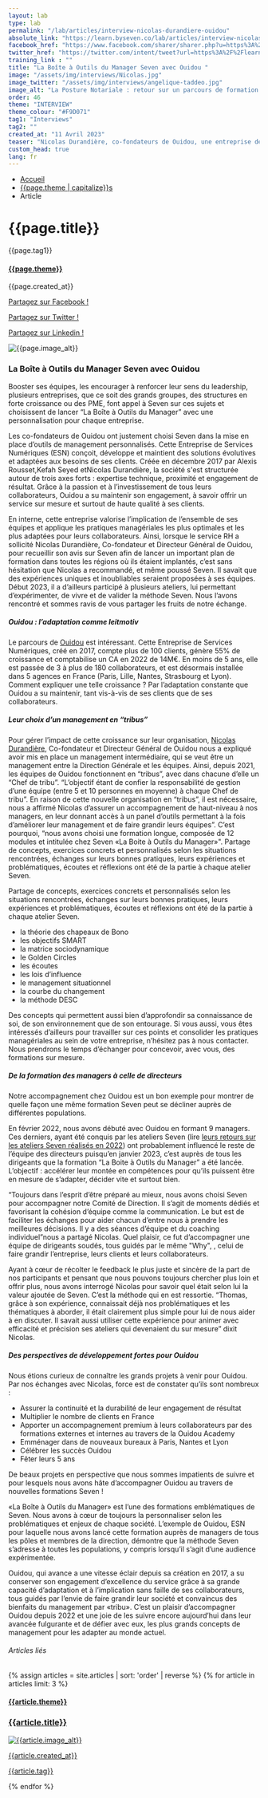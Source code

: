```yaml
---
layout: lab
type: lab
permalink: "/lab/articles/interview-nicolas-durandiere-ouidou"
absolute_link: "https://learn.byseven.co/lab/articles/interview-nicolas-durandiere-ouidou"
facebook_href: "https://www.facebook.com/sharer/sharer.php?u=https%3A%2F%2Flearn.byseven.co%2Flab%2Farticles%2Finterview-nicolas-durandiere-ouidou&amp;src=sdkpreparse"
twitter_href: "https://twitter.com/intent/tweet?url=https%3A%2F%2Flearn.byseven.co%2Flab%2Farticles%2Finterview-nicolas-durandiere-ouidou"
training_link : ""
title: "La Boîte à Outils du Manager Seven avec Ouidou "
image: "/assets/img/interviews/Nicolas.jpg"
image_twitter: "/assets/img/interviews/angelique-taddeo.jpg"
image_alt: "La Posture Notariale : retour sur un parcours de formation Seven"
order: 46
theme: "INTERVIEW"
theme_colour: "#F9D071"
tag1: "Interviews"
tag2: ""
created_at: "11 Avril 2023"
teaser: "Nicolas Durandière, co-fondateurs de Ouidou, une entreprise de Services Numériques qui développe des solutions évolutives pour ses clients, est revenu sur la formation \"La Boîte à Outils du Manager\" lancée avec Seven."
custom_head: true
lang: fr
---
```


<div class="container-lab-article">
  <div class="lab-breadcrumb">
    <nav aria-label="Breadcrumb" class="breadcrumb">
      <ul>
          <li><a href="/lab">Accueil</a></li>
          <li><a href="/lab/{{page.theme | downcase}}s">{{page.theme | capitalize}}s</a></li>
          <li><span aria-current="page">Article</span></li>
      </ul>
    </nav>
  </div>
  <div class="lab-article-banner">
    <h1>{{page.title}}</h1>
    <div class="flex-row-between-centered">
      <p class="lab-article-banner-tag">{{page.tag1}}</p>
    </div>
    <div class="lab-article-banner-tags">
      <div class="lab-article-banner-tags-left">
        <a href="/lab/{{page.theme | downcase}}s"><h4 style='background-color: {{page.theme_colour}};'>{{page.theme}}</h4></a>
        <p class="lab-article-banner-tags-date">{{page.created_at}}</p>
      </div>
      <div class="lab-article-banner-tags-right">
        <div class="fb-share-button" data-href="{{page.absolute_link}}" data-layout="button" data-size="small">
          <a target="_blank" href="{{page.facebook_href}}" class='tooltip-facebook'>
            <i class="fab fa-facebook-f"></i>
            <div class="top">
              <p>Partagez sur Facebook !</p>
              <i></i>
            </div>
          </a>
        </div>
          <a class='tooltip-twitter' href='{{page.twitter_href}}' target="_blank">
            <i class="fab fa-twitter"></i>
            <div class="top">
              <p>Partagez sur Twitter !</p>
              <i></i>
            </div>
          </a>
          <a class='tooltip-linkedin' href='https://www.linkedin.com/sharing/share-offsite/?url={{site.url}}{{page.url}}' target='_blank'>
            <i class="fab fa-linkedin-in"></i>
            <div class="top">
              <p>Partagez sur Linkedin !</p>
              <i></i>
            </div>
          </a>
      </div>
    </div>
    <img src="{{page.image}}" alt="{{page.image_alt}}">
  </div>
  <div class="interview">
    <div class="lab-interview-text">
        <h3 style='color: {{page.theme_colour}};'>La Boîte à Outils du Manager Seven avec Ouidou </h3>
    </div>
    <div class="lab-interview-text">
      <div class="lab-interview-text-primary">
        <p class="italic">Booster ses équipes, les encourager à renforcer leur sens du leadership, plusieurs entreprises, que ce soit des grands groupes, des structures en forte croissance ou des PME, font appel à Seven sur ces sujets et choisissent de lancer “La Boîte à Outils du Manager” avec une personnalisation pour chaque entreprise.</p>
        <p class="italic">Les co-fondateurs de Ouidou ont justement choisi Seven dans la mise en place d’outils de management personnalisés. Cette Entreprise de Services Numériques (ESN) conçoit, développe et maintient des solutions évolutives et adaptées aux besoins de ses clients. Créée en décembre 2017 par Alexis Rousset,Kefah Seyed etNicolas Durandière, la société s'est structurée autour de trois axes forts : expertise technique, proximité et engagement de résultat. Grâce à la passion et à l’investissement de tous leurs collaborateurs, Ouidou a su maintenir son engagement, à savoir offrir un service sur mesure et surtout de haute qualité à ses clients.</p>      
        <p class="italic">En interne, cette entreprise valorise l’implication de l’ensemble de ses équipes et applique les pratiques managériales les plus optimales et les plus adaptées pour leurs collaborateurs. Ainsi, lorsque le service RH a sollicité Nicolas Durandière, Co-fondateur et Directeur Général de Ouidou, pour recueillir son avis sur Seven afin de lancer un important plan de formation dans toutes les régions où ils étaient implantés, c’est sans hésitation que Nicolas a recommandé, et même poussé Seven. Il savait que des expériences uniques et inoubliables seraient proposées à ses équipes. Début 2023, il a d’ailleurs participé à plusieurs ateliers, lui permettant d’expérimenter, de vivre et de valider la méthode Seven. Nous l’avons rencontré et sommes ravis de vous partager les fruits de notre échange.</p>        
        <div class="lab-interview-text-separator" style='border: solid 2px {{page.theme_colour}};'></div>
      </div>
      <div class="lab-interview-text-secondary">
        <h5>Ouidou : l’adaptation comme leitmotiv</h5>
        <p>Le parcours de <a href="https://ouidou.fr/" target="_blank" rel="noreferrer noopener">Ouidou</a> est intéressant. Cette Entreprise de Services Numériques, créé en 2017, compte plus de 100 clients, génère 55% de croissance et comptabilise un CA en 2022 de 14M€. En moins de 5 ans, elle est passée de 3 à plus de 180 collaborateurs, et est désormais installée dans 5 agences en France (Paris, Lille, Nantes, Strasbourg et Lyon). Comment expliquer une telle croissance ? Par l’adaptation constante que Ouidou a su maintenir, tant vis-à-vis de ses clients que de ses collaborateurs.</p>
      </div>
      <div class="lab-interview-text-secondary">
        <h5>Leur choix d’un management en “tribus”</h5>
        <p>Pour gérer l’impact de cette croissance sur leur organisation, <a href="https://www.linkedin.com/in/nicolasdurandiere/" target="_blank" rel="noreferrer noopener">Nicolas Durandière</a>, Co-fondateur et Directeur Général de Ouidou nous a expliqué avoir mis en place un management intermédiaire, qui se veut être un management entre la Direction Générale et les équipes. Ainsi, depuis 2021, les équipes de Ouidou fonctionnent en “tribus”, avec dans chacune d’elle un “Chef de tribu”. <span class="italic">“L’objectif étant de confier la responsabilité de gestion d’une équipe (entre 5 et 10 personnes en moyenne) à chaque Chef de tribu”</span>. En raison de cette nouvelle organisation en “tribus”, il est nécessaire, nous a affirmé Nicolas <span class="italic">d’assurer un accompagnement de haut-niveau à nos managers, en leur donnant accès à un panel d’outils permettant à la fois d’améliorer leur management et de faire grandir leurs équipes”</span>. C’est pourquoi, <span class="italic">“nous avons choisi une formation longue, composée de 12 modules et intitulée chez Seven «La Boite à Outils du Manager»"</span>. Partage de concepts, exercices concrets et personnalisés selon les situations rencontrées, échanges sur leurs bonnes pratiques, leurs expériences et problématiques, écoutes et réflexions ont été de la partie à chaque atelier Seven.</p>
        <p>Partage de concepts, exercices concrets et personnalisés selon les situations rencontrées, échanges sur leurs bonnes pratiques, leurs expériences et problématiques, écoutes et réflexions ont été de la partie à chaque atelier Seven.</p>
        <ul>
          <li>la théorie des chapeaux de Bono</li>  
          <li>les objectifs SMART</li>  
          <li>la matrice sociodynamique</li>  
          <li>le Golden Circles</li>  
          <li>les écoutes</li>  
          <li>les lois d’influence</li>  
          <li>le management situationnel</li>  
          <li>la courbe du changement</li>  
          <li>la méthode DESC</li>  
        </ul>
        <p>Des concepts qui permettent aussi bien d’approfondir sa connaissance de soi, de son environnement que de son entourage. Si vous aussi, vous êtes intéressés d’ailleurs pour travailler sur ces points et consolider les pratiques managériales au sein de votre entreprise, n’hésitez pas à nous contacter. Nous prendrons le temps d’échanger pour concevoir, avec vous, des formations sur mesure.</p>
      </div>
      <div class="lab-interview-text-secondary pt-2rem">
        <h5>De la formation des managers à celle de directeurs</h5>
        <p>Notre accompagnement chez Ouidou est un bon exemple pour montrer de quelle façon une même formation Seven peut se décliner auprès de différentes populations.</p>
        <p>En février 2022, nous avons débuté avec Ouidou en formant 9 managers. Ces derniers, ayant été conquis par les ateliers Seven (lire <a href="https://ouidou.fr/2022/06/22/clap-de-fin-pour-la-formation-manager/" target="_blank" rel="noreferrer noopener">leurs retours sur les ateliers Seven réalisés en 2022</a>) ont probablement influencé le reste de l’équipe des directeurs puisqu’en janvier 2023, c’est auprès de tous les dirigeants que la formation “La Boite à Outils du Manager” a été lancée. L’objectif : accélérer leur montée en compétences pour qu’ils puissent être en mesure de s’adapter, décider vite et surtout bien.</p>
        <p><span class="italic">“Toujours dans l’esprit d’être préparé au mieux, nous avons choisi Seven pour accompagner notre Comité de Direction. Il s’agit de moments dédiés et favorisant la cohésion d’équipe comme la communication. Le but est de faciliter les échanges pour aider chacun d’entre nous à prendre les meilleures décisions. Il y a des séances d’équipe et du coaching individuel”</span>nous a partagé Nicolas. Quel plaisir, ce fut d’accompagner une équipe de dirigeants soudés, tous guidés par le même <span class="italic">"Why"</span>, , celui de faire grandir l’entreprise, leurs clients et leurs collaborateurs.</p>        
        <p>Ayant à cœur de récolter le feedback le plus juste et sincère de la part de nos participants et pensant que nous pouvons toujours chercher plus loin et offrir plus, nous avons interrogé Nicolas pour savoir quel était selon lui la valeur ajoutée de Seven. C’est la méthode qui en est ressortie. <span class="italic">“Thomas, grâce à son expérience, connaissait déjà nos problématiques et les thématiques à aborder, il était clairement plus simple pour lui de nous aider à en discuter. Il savait aussi utiliser cette expérience pour animer avec efficacité et précision ses ateliers qui devenaient du sur mesure”</span> dixit Nicolas.</p>
      </div>
      <div class="lab-interview-text-secondary">
        <h5>Des perspectives de développement fortes pour Ouidou</h5>
        <p>Nous étions curieux de connaître les grands projets à venir pour Ouidou. Par nos échanges avec Nicolas, force est de constater qu’ils sont nombreux : </p>
        <ul>
          <li>Assurer la continuité et la durabilité de leur engagement de résultat</li>
          <li>Multiplier le nombre de clients en France</li>
          <li>Apporter un accompagnement premium à leurs collaborateurs par des formations externes et internes au travers de la Ouidou Academy</li>
          <li>Emménager dans de nouveaux bureaux à Paris, Nantes et Lyon</li>
          <li>Célébrer les succès Ouidou</li>
          <li>Fêter leurs 5 ans</li>
        </ul>
        <p>De beaux projets en perspective que nous sommes impatients de suivre et pour lesquels nous avons hâte d’accompagner Ouidou au travers de nouvelles formations Seven !</p>
      </div>
      <div class="lab-interview-text-primary">
        <p class="italic">«La Boîte à Outils du Manager» est l’une des formations emblématiques de Seven. Nous avons à cœur de toujours la personnaliser selon les problématiques et enjeux de chaque société. L’exemple de Ouidou, ESN pour laquelle nous avons lancé cette formation auprès de managers de tous les pôles et membres de la direction, démontre que la méthode Seven s’adresse à toutes les populations, y compris lorsqu’il s’agit d’une audience expérimentée.</p>
        <p class="italic">Ouidou, qui avance a une vitesse éclair depuis sa création en 2017, a su conserver son engagement d’excellence du service grâce à sa grande capacité d’adaptation et à l’implication sans faille de ses collaborateurs, tous guidés par l’envie de faire grandir leur société et convaincus des bienfaits du management par «tribu». C’est un plaisir d’accompagner Ouidou depuis 2022 et une joie de les suivre encore aujourd’hui dans leur avancée fulgurante et de défier avec eux, les plus grands concepts de management pour les adapter au monde actuel. </p>
      </div>
    </div>
  </div>
</div>
<div class="lab-article-recents">
  <h6>Articles liés</h6>
  <div class="row">
    {% assign articles = site.articles | sort: 'order' | reverse %}
    {% for article in articles limit: 3 %}
    <div class="col-md-4">
      <a href="{{article.permalink}}">
        <div class="lab-article-recents-card">
          <h4 style='background-color: {{article.theme_colour}};'>{{article.theme}}</h4>
          <h3 class="lab-article-recents-card-title">{{article.title}}</h3>
          <div class="lab-article-recents-separator" style='border: 2px solid {{article.theme_colour}}'></div>
          <img src="{{article.image}}" alt="{{article.image_alt}}">
          <div class="lab-article-recents-tags">
            <p>{{article.created_at}}</p>
            <p>{{article.tag}}</p>
            <p></p>
          </div>
        </div>
      </a>
    </div>
    {% endfor %}
  </div>
</div>
